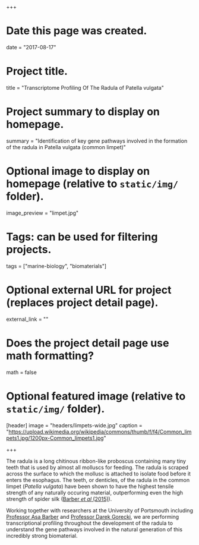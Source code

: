 +++
# Date this page was created.
date = "2017-08-17"

# Project title.
title = "Transcriptome Profiling Of The Radula of Patella vulgata"

# Project summary to display on homepage.
summary = "Identification of key gene pathways involved in the formation of the radula in Patella vulgata (common limpet)"

# Optional image to display on homepage (relative to `static/img/` folder).
image_preview = "limpet.jpg"

# Tags: can be used for filtering projects.
tags = ["marine-biology", "biomaterials"]

# Optional external URL for project (replaces project detail page).
external_link = ""

# Does the project detail page use math formatting?
math = false

# Optional featured image (relative to `static/img/` folder).
[header]
image = "headers/limpets-wide.jpg"
caption = "https://upload.wikimedia.org/wikipedia/commons/thumb/f/f4/Common_limpets1.jpg/1200px-Common_limpets1.jpg"

+++

The radula is a long chitinous ribbon-like proboscus containing many tiny teeth that is used by almost all molluscs for feeding. The radula is scraped across the surface to which the mollusc is attached to isolate food before it enters the esophagus. The teeth, or denticles, of the radula in the common limpet (*Patella vulgata*) have been shown to have the highest tensile strength of any naturally occuring material, outperforming even the high strength of spider silk ([Barber *et al* (2015)](https://www.ncbi.nlm.nih.gov/pmc/articles/PMC4387522/)). 

Working together with researchers at the University of Portsmouth including [Professor Asa Barber](http://www.port.ac.uk/school-of-engineering/staff/professor-asa-barber.html) and [Professor Darek Gorecki](http://www.port.ac.uk/school-of-pharmacy-and-biomedical-sciences/staff/prof-darek-gorecki.html), we are performing transcriptional profiling throughout the development of the radula to understand the gene pathways involved in the natural generation of this incredibly strong biomaterial. 